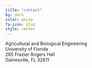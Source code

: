 ```yaml
---
title: "contact"
bg: dark
color: white
fa-icon: plus
style: center
---
```

Agricultural and Biological Engineering  
University of Florida  
265 Frazier Rogers Hall  
Gainesville, FL 32611  

<span class="more-icons">
<a href="https://twitter.com/mattocci"><i class="fa fa-twitter fa-5x"></i></a>
<a href="https://github.com/mattocci27/"><i class="fa fa-github fa-5x"></i></a>
<a href="mailto:mattocci27@gmail.com"><i class="fa fa-envelope fa-5x"></i></a>
<i class="ai ai-google-scholar fa-5x"></i>
</span>
